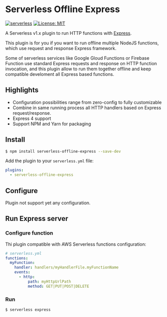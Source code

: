 # Serverless Offline Express

[![serverless](http://public.serverless.com/badges/v3.svg)](http://www.serverless.com)
[![License: MIT](https://img.shields.io/badge/License-MIT-yellow.svg)](https://opensource.org/licenses/MIT)

A Serverless v1.x plugin to run HTTP functions with [Express](https://github.com/expressjs/express).

This plugin is for you if you want to run offline multiple NodeJS functions, which use request and response Express framework.

Some of serverless services like Google Gloud Functions or Firebase Function use standard Express requests and response on HTTP function invocation, 
and this plugin allow to run them together offline and keep compatible develoment all Express based functions.

## Highlights

* Configuration possibilities range from zero-config to fully customizable
* Combine in same running process all HTTP handlers based on Express request/response.
* Express 4 support
* Support NPM and Yarn for packaging

## Install

```bash
$ npm install serverless-offline-express --save-dev
```

Add the plugin to your `serverless.yml` file:

```yaml
plugins:
  - serverless-offline-express
```

## Configure

Plugin not support yet any configuration.

## Run Express server

### Configure function

Thi plugin compatible with AWS Serverless functions configuration:

```yaml
# serverless.yml
functions:
  myFunction:
    handler: handlers/myHandlerFile.myFunctionName
    events:
      - http: 
          path: myHttpUrlPath
          method: GET|PUT|POST|DELETE
```

### Run

```bash
$ serverless express
```